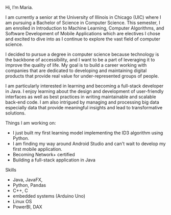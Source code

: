 
Hi, I’m Maria.

I am currently a senior at the University of Illinois in Chicago (UIC) where I am pursuing a Bachelor of Science in Computer Science. This semester, I am enrolled in Introduction to Machine Learning, Computer Algorithms, and Software Development of Mobile Applications which are electives I chose and excited to dive into as I continue to explore the vast field of computer science.

I decided to pursue a degree in computer science because technology is the backbone of accessibility, and I want to be a part of leveraging it to improve the quality of life. My goal is to build a career working with companies that are dedicated to
developing and maintaining digital products that provide real value for under-represented groups of people.

I am particularly interested in learning and becoming a full-stack developer in Java. I enjoy learning about the design and development of user-friendly interfaces as well as best practices in writing maintainable and scalable back-end code. I am also intrigued by managing and processing big data especially data that provide meaningful insights and lead to transformative solutions. 

Things I am working on:
- I just built my first learning model implementing the ID3 algorithm using Python.
- I am finding my way around Android Studio and can't wait to develop my first mobile application.
- Becoming Network+ certified
- Building a full-stack application in Java
  
Skills
- Java, JavaFX,
- Python, Pandas
- C++, C
- embedded systems (Arduino Uno)
- Linux OS
- PowerBI, DAX

  
<!---
mclem6/mclem6 is a ✨ special ✨ repository because its `README.md` (this file) appears on your GitHub profile.
You can click the Preview link to take a look at your changes.
--->
